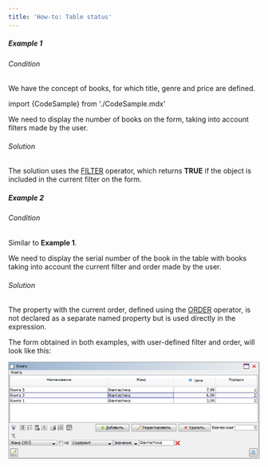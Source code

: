 ```yaml
---
title: 'How-to: Table status'
---
```


##### Example 1

###### Condition

We have the concept of books, for which title, genre and price are defined.

import {CodeSample} from './CodeSample.mdx'

<CodeSample url="http://documentation.lsfusion.org:5000/sample?file=UseCaseFormProperties&block=sample1"/>

We need to display the number of books on the form, taking into account filters made by the user.

###### Solution

<CodeSample url="http://documentation.lsfusion.org:5000/sample?file=UseCaseFormProperties&block=solution1"/>

The solution uses the [FILTER](Filter_FILTER.md) operator, which returns **TRUE** if the object is included in the current filter on the form.

##### Example 2

###### Condition

Similar to **Example 1**.

We need to display the serial number of the book in the table with books taking into account the current filter and order made by the user.

###### Solution

<CodeSample url="http://documentation.lsfusion.org:5000/sample?file=UseCaseFormProperties&block=solution2"/>

The property with the current order, defined using the [ORDER](Order_ORDER.md) operator, is not declared as a separate named property but is used directly in the expression.

The form obtained in both examples, with user-defined filter and order, will look like this:

![](attachments/46367766/46367772.png)
